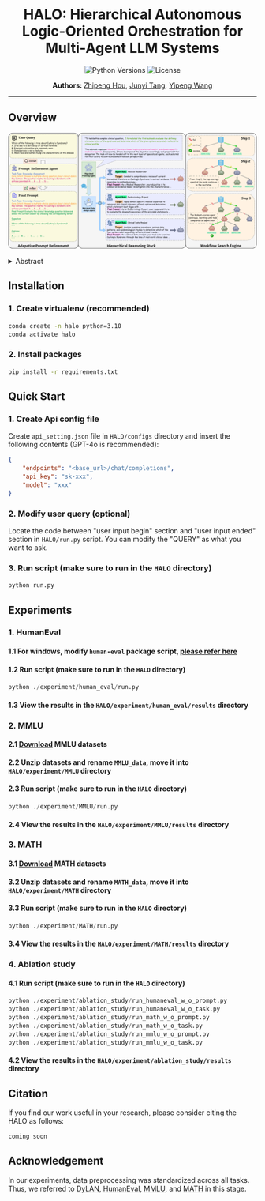 <!-- markdownlint-disable MD033 -->

<h1 align="center">
    HALO: Hierarchical Autonomous Logic-Oriented Orchestration for Multi-Agent LLM Systems
</h1>

<div align="center">
  <img src="https://img.shields.io/badge/Python-3.10%2B-blue.svg" alt="Python Versions">
  <img src="https://img.shields.io/badge/License-MIT-red.svg" alt="License">
</div>

<p align="center">
  <b>Authors: </b>
  <a href="https://www.semanticscholar.org/author/Zhipeng-Hou/2307312578">Zhipeng Hou</a>,
  <a href="https://github.com/Haaareally">Junyi Tang</a>,
  <a href="https://github.com/Xwwww-yp">Yipeng Wang</a>
</p>

<!-- markdownlint-enable MD033 -->

---

## Overview

![HALO functions as a three-stage paradigm](./assets/overview.png)

<!-- markdownlint-disable MD033 -->

<details><summary>Abstract</summary>
    Recent advancements in Multi-Agent Systems (MAS) powered by Large Language Models (LLMs) have demonstrated tremendous potential in diverse task scenarios. Nonetheless, existing agentic systems typically rely on predefined agent-role design spaces and static communication structures, limiting their adaptability as well as flexibility in complex interaction environments and leading to subpar performance on highly specialized and expert-level tasks. To address these issues, we introduce HALO, a multi-agent collaboration framework based on a hierarchical reasoning architecture. Specifically, we incorporate a high-level planning agent for task decomposition, mid-level role-design agents for subtask-specific agent instantiation, and low-level inference agents for subtask execution. Particularly, subtask execution is reformulated as a structured workflow search problem, where Monte Carlo Tree Search (MCTS) systematically explores the agentic action space to construct optimal reasoning trajectories. Additionally, as the majority of users lack expertise in prompt engineering, we leverage an Adaptive Prompt Refinement module to transform raw queries into task-specific prompts. Empirical evaluations on Code Generation (HumanEval), General Reasoning (MMLU), and Arithmetic Reasoning (MATH) benchmark datasets highlight the effectiveness of HALO, yielding a 14.4% average improvement over state-of-the-art baselines. Notably, HALO achieves up to 13.3% performance gain on the Moral Scenarios subject in the MMLU benchmark and up to 19.6% performance gain on the Algebra subarea in the MATH benchmark, indicating its advanced proficiency in tackling highly specialized and expert-level tasks.
</details>

<!-- markdownlint-enable MD033 -->

## Installation

### 1. Create virtualenv (recommended)

```bash
conda create -n halo python=3.10
conda activate halo
```

### 2. Install packages

```bash
pip install -r requirements.txt
```

## Quick Start

### 1. Create Api config file

Create `api_setting.json` file in `HALO/configs` directory and insert the following contents (GPT-4o is recommended):

```json
{
    "endpoints": "<base_url>/chat/completions",
    "api_key": "sk-xxx",
    "model": "xxx"
}
```

### 2. Modify user query (optional)

Locate the code between "user input begin" section and "user input ended" section in `HALO/run.py` script. You can modify the "QUERY" as what you want to ask.

### 3. Run script (make sure to run in the `HALO` directory)

```bash
python run.py
```

## Experiments

### 1. HumanEval

#### 1.1 For windows, modify `human-eval` package script, [please refer here](https://github.com/openai/human-eval/issues/45#issuecomment-2194144978)

#### 1.2 Run script (make sure to run in the `HALO` directory)

```python
python ./experiment/human_eval/run.py
```

#### 1.3 View the results in the `HALO/experiment/human_eval/results` directory

### 2. MMLU

#### 2.1 [**Download**](https://people.eecs.berkeley.edu/~hendrycks/data.tar) MMLU datasets

#### 2.2 Unzip datasets and rename `MMLU_data`, move it into `HALO/experiment/MMLU` directory

#### 2.3 Run script (make sure to run in the `HALO` directory)

```python
python ./experiment/MMLU/run.py
```

#### 2.4 View the results in the `HALO/experiment/MMLU/results` directory

### 3. MATH

#### 3.1 [**Download**](https://www.modelscope.cn/datasets/opencompass/competition_math/resolve/master/data/MATH.zip) MATH datasets

#### 3.2 Unzip datasets and rename `MATH_data`, move it into `HALO/experiment/MATH` directory

#### 3.3 Run script (make sure to run in the `HALO` directory)

```python
python ./experiment/MATH/run.py
```

#### 3.4 View the results in the `HALO/experiment/MATH/results` directory

### 4. Ablation study

#### 4.1 Run script (make sure to run in the `HALO` directory)

```python
python ./experiment/ablation_study/run_humaneval_w_o_prompt.py
python ./experiment/ablation_study/run_humaneval_w_o_task.py
python ./experiment/ablation_study/run_math_w_o_prompt.py
python ./experiment/ablation_study/run_math_w_o_task.py
python ./experiment/ablation_study/run_mmlu_w_o_prompt.py
python ./experiment/ablation_study/run_mmlu_w_o_task.py
```

#### 4.2 View the results in the `HALO/experiment/ablation_study/results` directory

## Citation

If you find our work useful in your research, please consider citing the HALO as follows:

```latex
coming soon
```

## Acknowledgement

In our experiments, data preprocessing was standardized across all tasks. Thus, we referred to [DyLAN](https://github.com/SALT-NLP/DyLAN), [HumanEval](https://github.com/openai/human-eval), [MMLU](https://github.com/hendrycks/test), and [MATH](https://github.com/hendrycks/math) in this stage.
